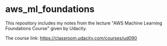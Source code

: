 # aws_ml_foundations

This repository includes my notes from the lecture "AWS Machine Learning Foundations Course" given by Udacity.

The course link: https://classroom.udacity.com/courses/ud090

